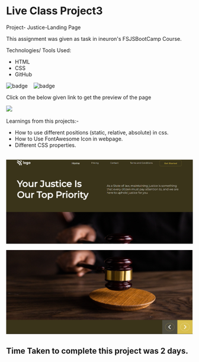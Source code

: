 # Live Class Project3

Project- Justice-Landing Page

This assignment was given as task in ineuron's FSJSBootCamp Course.

Technologies/ Tools Used:

- HTML
- CSS
- GitHub

![badge](https://img.shields.io/badge/HTML5-E34F26?style=for-the-badge&logo=html5&logoColor=white)&nbsp;&nbsp;&nbsp;
![badge](https://img.shields.io/badge/CSS3-1572B6?style=for-the-badge&logo=css3&logoColor=white)


Click on the below given link to get the preview of the page

<a href="https://fsjs-project3-pujari.vercel.app/">
<img src="https://img.shields.io/badge/Vercel-000000?style=for-the-badge&logo=vercel&logoColor=white">
</a>

Learnings from this projects:-
* How to use different positions (static, relative, absolute) in css.
* How to Use FontAwesome Icon in webpage.
* Different CSS properties.

&nbsp;
![Project-Image](./Screenshots/Project-3-ss1.png "Title is optional")

![Project-Image](./Screenshots/Project-3-ss2.png "Title is optional")

## Time Taken to complete this project was 2 days.
